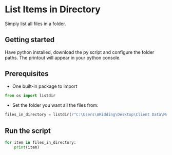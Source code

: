 #  List Items in Directory
Simply list all files in a folder. 


## Getting started
Have python installed, download the py script and configure the folder paths. 
The printout will appear in your python console.  

##  Prerequisites
 - One built-in package to import
```python
from os import listdir
```

- Set the folder you want all the files from: 
```python
files_in_directory = listdir(r"C:\Users\ARidding\Desktop\Client Data\Motorola\MO\ImportFile\temp\AR")
```

##  Run the script

```py
for item in files_in_directory:
    print(item)
```
